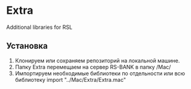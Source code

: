 # Extra
Additional libraries for RSL

## Установка

1) Клонируем или сохраняем репозиторий на локальной машине.
2) Папку Extra перемещаем на сервер RS-BANK в папку /Mac/
3) Импортируем необходимые библиотеки по отдельности или всю библиотеку 
import "../Mac/Extra/Extra.mac"

